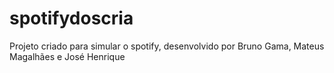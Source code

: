 # spotifydoscria
Projeto criado para simular o spotify, desenvolvido por Bruno Gama, Mateus Magalhães e José Henrique 
